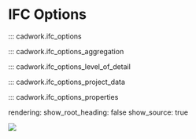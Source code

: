 # IFC Options

::: cadwork.ifc_options

::: cadwork.ifc_options_aggregation

::: cadwork.ifc_options_level_of_detail

::: cadwork.ifc_options_project_data

::: cadwork.ifc_options_properties

rendering:
show_root_heading: false
show_source: true

<noscript>
    <img src="https://analytics.cadwork.ca/ingress/e6b1702b-6224-4e93-94b7-9e4c2cd7ae06/pixel.gif">
</noscript>
<script defer src="https://analytics.cadwork.ca/ingress/e6b1702b-6224-4e93-94b7-9e4c2cd7ae06/script.js"></script>
